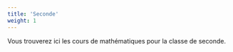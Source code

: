 ```yaml
---
title: 'Seconde'
weight: 1
---
```


Vous trouverez ici les cours de mathématiques pour la classe de seconde.